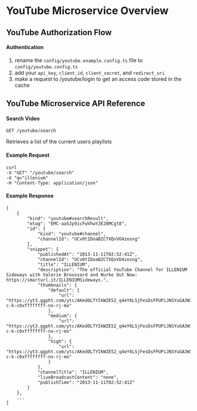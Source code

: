 # YouTube Microservice Overview

## YouTube Authorization Flow

#### Authentication

1. rename the ```config/youtube.example.config.ts``` file to ```config/youtube.config.ts```
2. add your ```api_key```, ```client_id```, ```client_secret```, and ```redirect_uri```
3. make a request to /youtube/login to get an access code stored in the cache

## YouTube Microservice API Reference

#### Search Video

```http
GET /youtube/search
```

Retrieves a list of the current users playlists

#### Example Request

```
curl
-X "GET" "/youtube/search"
-d "q="illenium"
-H "Content-Type: application/json"
```

#### Example Response

```
[
    {
        "kind": "youtube#searchResult",
        "etag": "EMC-aa5Jp9icFwVhwYJE28MCgt8",
        "id": {
            "kind": "youtube#channel",
            "channelId": "UCv0tIDoaBZCTXQvVO4zosng"
        },
        "snippet": {
            "publishedAt": "2013-11-11T02:52:41Z",
            "channelId": "UCv0tIDoaBZCTXQvVO4zosng",
            "title": "ILLENIUM",
            "description": "The official YouTube Channel for ILLENIUM Sideways with Valerie Broussard and Nurko Out Now: https://smarturl.it/ILLENIUMSideways.",
            "thumbnails": {
                "default": {
                    "url": "https://yt3.ggpht.com/ytc/AKedOLTYIkWZE52_q4eY6LSjFesDsFPUPiJNSYuGA3W1GQ=s88-c-k-c0xffffffff-no-rj-mo"
                },
                "medium": {
                    "url": "https://yt3.ggpht.com/ytc/AKedOLTYIkWZE52_q4eY6LSjFesDsFPUPiJNSYuGA3W1GQ=s240-c-k-c0xffffffff-no-rj-mo"
                },
                "high": {
                    "url": "https://yt3.ggpht.com/ytc/AKedOLTYIkWZE52_q4eY6LSjFesDsFPUPiJNSYuGA3W1GQ=s800-c-k-c0xffffffff-no-rj-mo"
                }
            },
            "channelTitle": "ILLENIUM",
            "liveBroadcastContent": "none",
            "publishTime": "2013-11-11T02:52:41Z"
        }
    },
    ...
]
```